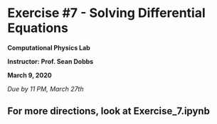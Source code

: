 # Exercise #7 - Solving Differential Equations

**Computational Physics Lab**

**Instructor:  Prof. Sean Dobbs**

**March 9, 2020**

*Due by 11 PM, March 27th*


## For more directions, look at Exercise_7.ipynb
